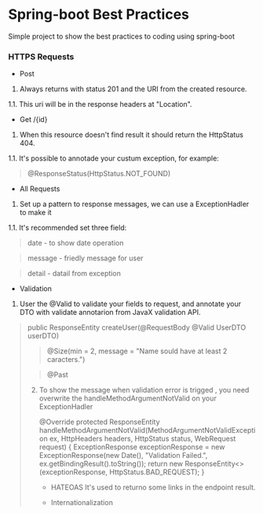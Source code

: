 # Spring-boot Best Practices
Simple project to show the best practices to coding using spring-boot

### HTTPS Requests

- Post 
1. Always returns with status 201 and the URI from the created resource.

1.1. This uri will be in the response headers at "Location".

- Get /{id}
1. When this resource doesn't find result it should return the HttpStatus 404.

1.1. It's possible to annotade your custum exception, for example:
  > @ResponseStatus(HttpStatus.NOT_FOUND)

- All Requests
1. Set up a pattern to response messages, we can use a ExceptionHadler to make it

1.1. It's recommended set three field:
> date - to show date operation

> message - friedly message for user

> detail -  datail from exception

- Validation
1. User the @Valid to validate your fields to request, and annotate your DTO with validate annotarion from JavaX validation API.

>  public ResponseEntity<Object> createUser(@RequestBody @Valid UserDTO userDTO)

>  @Size(min = 2, message = "Name sould have at least 2 caracters.")

>  @Past

2. To show the message when validation error is trigged , you need overwrite the handleMethodArgumentNotValid on your ExceptionHadler

   @Override
       protected ResponseEntity<Object> handleMethodArgumentNotValid(MethodArgumentNotValidException ex, HttpHeaders headers, HttpStatus status, WebRequest request) {
           ExceptionResponse exceptionResponse = new ExceptionResponse(new Date(), "Validation Failed.", ex.getBindingResult().toString());
           return new ResponseEntity<>(exceptionResponse, HttpStatus.BAD_REQUEST);
       }


- HATEOAS
It's used to returno some links in the endpoint result.

- Internationalization


